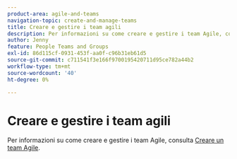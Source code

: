 ```yaml
---
product-area: agile-and-teams
navigation-topic: create-and-manage-teams
title: Creare e gestire i team agili
description: Per informazioni su come creare e gestire i team Agile, consulta Creare un team Agile.
author: Jenny
feature: People Teams and Groups
exl-id: 86d115cf-0931-453f-aa0f-c96b31eb61d5
source-git-commit: c711541f3e166f9700195420711d95ce782a44b2
workflow-type: tm+mt
source-wordcount: '40'
ht-degree: 0%

---
```


# Creare e gestire i team agili

Per informazioni su come creare e gestire i team Agile, consulta [Creare un team Agile](../../agile/get-started-with-agile-in-workfront/create-an-agile-team.md).
